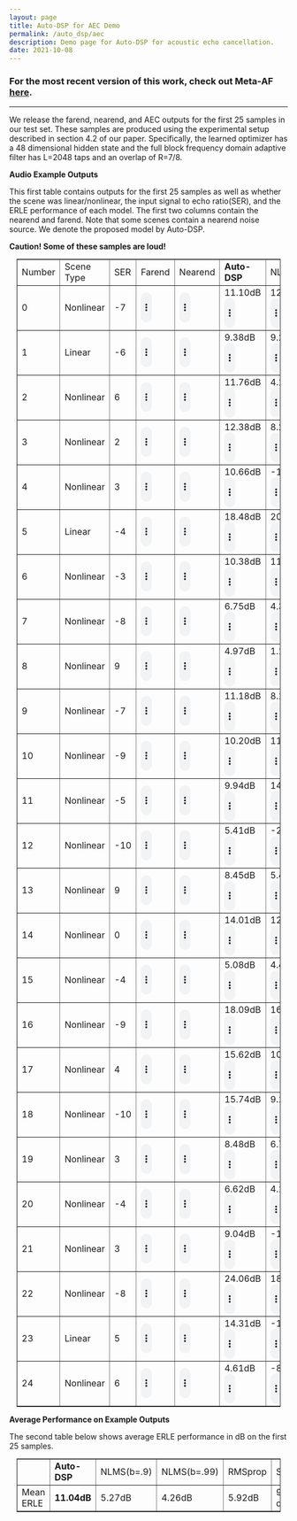 ```yaml
---
layout: page
title: Auto-DSP for AEC Demo
permalink: /auto_dsp/aec
description: Demo page for Auto-DSP for acoustic echo cancellation.
date: 2021-10-08
---
```


### For the most recent version of this work, check out Meta-AF [here](/projects/meta-af).
---


We release the farend, nearend, and AEC outputs for the first 25 samples in our test set. These samples are produced using the experimental setup described in section 4.2 of our paper. Specifically, the learned optimizer has a 48 dimensional hidden state and the full block frequency domain adaptive filter has L=2048 taps and an overlap of R=7/8.

**Audio Example Outputs**

This first table contains outputs for the first 25 samples as well as whether the scene was linear/nonlinear, the input signal to echo ratio(SER), and the ERLE performance of each model. The first two columns contain the nearend and farend. Note that some scenes contain a nearend noise source. We denote the proposed model by Auto-DSP.

**Caution! Some of these samples are loud!**
<table border="1" style="margin:1px auto; width:95%">
  <tr>
    <td>Number</td>
    <td>Scene Type</td>
    <td>SER</td>
    <td>Farend</td>
    <td>Nearend</td>
    <td><b>Auto-DSP</b></td>
    <td>NLMS(b=.9)</td>
    <td>NLMS(b=.99)</td>
    <td>RMSprop</td>
    <td>Speex</td>
  </tr>
  <tr>
    <td>0</td>
    <td>Nonlinear</td>
    <td>-7</td>
    <td><audio controls style="width: 20px;"><source src="/assets/audio/auto-dsp_aec/0/far.wav" /></audio></td>
    <td><audio controls style="width: 20px;"><source src="/assets/audio/auto-dsp_aec/0/near.wav" /></audio></td>
    <td>11.10dB<br /><audio controls style="width: 20px;"><source src="/assets/audio/auto-dsp_aec/0/LOPT-336.wav" /></audio></td>
    <td>12.24dB<br /><audio controls style="width: 20px;"><source src="/assets/audio/auto-dsp_aec/0/FNLMS.9.wav" /></audio></td>
    <td>7.81dB<br /><audio controls style="width: 20px;"><source src="/assets/audio/auto-dsp_aec/0/FNLMS.99.wav" /></audio></td>
    <td>2.40dB<br /><audio controls style="width: 20px;"><source src="/assets/audio/auto-dsp_aec/0/RMS.wav" /></audio></td>
    <td>12.07dB<br /><audio controls style="width: 20px;"><source src="/assets/audio/auto-dsp_aec/0/speex.wav" /></audio></td>
  </tr>
  <tr>
    <td>1</td>
    <td>Linear</td>
    <td>-6</td>
    <td><audio controls style="width: 20px;"><source src="/assets/audio/auto-dsp_aec/1/far.wav" /></audio></td>
    <td><audio controls style="width: 20px;"><source src="/assets/audio/auto-dsp_aec/1/near.wav" /></audio></td>
    <td>9.38dB<br /><audio controls style="width: 20px;"><source src="/assets/audio/auto-dsp_aec/1/LOPT-336.wav" /></audio></td>
    <td>9.27dB<br /><audio controls style="width: 20px;"><source src="/assets/audio/auto-dsp_aec/1/FNLMS.9.wav" /></audio></td>
    <td>4.97dB<br /><audio controls style="width: 20px;"><source src="/assets/audio/auto-dsp_aec/1/FNLMS.99.wav" /></audio></td>
    <td>4.27dB<br /><audio controls style="width: 20px;"><source src="/assets/audio/auto-dsp_aec/1/RMS.wav" /></audio></td>
    <td>5.80dB<br /><audio controls style="width: 20px;"><source src="/assets/audio/auto-dsp_aec/1/speex.wav" /></audio></td>
  </tr>
  <tr>
    <td>2</td>
    <td>Nonlinear</td>
    <td>6</td>
    <td><audio controls style="width: 20px;"><source src="/assets/audio/auto-dsp_aec/2/far.wav" /></audio></td>
    <td><audio controls style="width: 20px;"><source src="/assets/audio/auto-dsp_aec/2/near.wav" /></audio></td>
    <td>11.76dB<br /><audio controls style="width: 20px;"><source src="/assets/audio/auto-dsp_aec/2/LOPT-336.wav" /></audio></td>
    <td>4.10dB<br /><audio controls style="width: 20px;"><source src="/assets/audio/auto-dsp_aec/2/FNLMS.9.wav" /></audio></td>
    <td>0.63dB<br /><audio controls style="width: 20px;"><source src="/assets/audio/auto-dsp_aec/2/FNLMS.99.wav" /></audio></td>
    <td>8.83dB<br /><audio controls style="width: 20px;"><source src="/assets/audio/auto-dsp_aec/2/RMS.wav" /></audio></td>
    <td>11.48dB<br /><audio controls style="width: 20px;"><source src="/assets/audio/auto-dsp_aec/2/speex.wav" /></audio></td>
  </tr>
  <tr>
    <td>3</td>
    <td>Nonlinear</td>
    <td>2</td>
    <td><audio controls style="width: 20px;"><source src="/assets/audio/auto-dsp_aec/3/far.wav" /></audio></td>
    <td><audio controls style="width: 20px;"><source src="/assets/audio/auto-dsp_aec/3/near.wav" /></audio></td>
    <td>12.38dB<br /><audio controls style="width: 20px;"><source src="/assets/audio/auto-dsp_aec/3/LOPT-336.wav" /></audio></td>
    <td>8.20dB<br /><audio controls style="width: 20px;"><source src="/assets/audio/auto-dsp_aec/3/FNLMS.9.wav" /></audio></td>
    <td>3.84dB<br /><audio controls style="width: 20px;"><source src="/assets/audio/auto-dsp_aec/3/FNLMS.99.wav" /></audio></td>
    <td>7.58dB<br /><audio controls style="width: 20px;"><source src="/assets/audio/auto-dsp_aec/3/RMS.wav" /></audio></td>
    <td>5.42dB<br /><audio controls style="width: 20px;"><source src="/assets/audio/auto-dsp_aec/3/speex.wav" /></audio></td>
  </tr>
  <tr>
    <td>4</td>
    <td>Nonlinear</td>
    <td>3</td>
    <td><audio controls style="width: 20px;"><source src="/assets/audio/auto-dsp_aec/4/far.wav" /></audio></td>
    <td><audio controls style="width: 20px;"><source src="/assets/audio/auto-dsp_aec/4/near.wav" /></audio></td>
    <td>10.66dB<br /><audio controls style="width: 20px;"><source src="/assets/audio/auto-dsp_aec/4/LOPT-336.wav" /></audio></td>
    <td>-11.48dB<br /><audio controls style="width: 20px;"><source src="/assets/audio/auto-dsp_aec/4/FNLMS.9.wav" /></audio></td>
    <td>-0.59dB<br /><audio controls style="width: 20px;"><source src="/assets/audio/auto-dsp_aec/4/FNLMS.99.wav" /></audio></td>
    <td>7.11dB<br /><audio controls style="width: 20px;"><source src="/assets/audio/auto-dsp_aec/4/RMS.wav" /></audio></td>
    <td>11.25dB<br /><audio controls style="width: 20px;"><source src="/assets/audio/auto-dsp_aec/4/speex.wav" /></audio></td>
  </tr>
  <tr>
    <td>5</td>
    <td>Linear</td>
    <td>-4</td>
    <td><audio controls style="width: 20px;"><source src="/assets/audio/auto-dsp_aec/5/far.wav" /></audio></td>
    <td><audio controls style="width: 20px;"><source src="/assets/audio/auto-dsp_aec/5/near.wav" /></audio></td>
    <td>18.48dB<br /><audio controls style="width: 20px;"><source src="/assets/audio/auto-dsp_aec/5/LOPT-336.wav" /></audio></td>
    <td>20.61dB<br /><audio controls style="width: 20px;"><source src="/assets/audio/auto-dsp_aec/5/FNLMS.9.wav" /></audio></td>
    <td>9.45dB<br /><audio controls style="width: 20px;"><source src="/assets/audio/auto-dsp_aec/5/FNLMS.99.wav" /></audio></td>
    <td>6.11dB<br /><audio controls style="width: 20px;"><source src="/assets/audio/auto-dsp_aec/5/RMS.wav" /></audio></td>
    <td>5.30dB<br /><audio controls style="width: 20px;"><source src="/assets/audio/auto-dsp_aec/5/speex.wav" /></audio></td>
  </tr>
  <tr>
    <td>6</td>
    <td>Nonlinear</td>
    <td>-3</td>
    <td><audio controls style="width: 20px;"><source src="/assets/audio/auto-dsp_aec/6/far.wav" /></audio></td>
    <td><audio controls style="width: 20px;"><source src="/assets/audio/auto-dsp_aec/6/near.wav" /></audio></td>
    <td>10.38dB<br /><audio controls style="width: 20px;"><source src="/assets/audio/auto-dsp_aec/6/LOPT-336.wav" /></audio></td>
    <td>11.02dB<br /><audio controls style="width: 20px;"><source src="/assets/audio/auto-dsp_aec/6/FNLMS.9.wav" /></audio></td>
    <td>6.04dB<br /><audio controls style="width: 20px;"><source src="/assets/audio/auto-dsp_aec/6/FNLMS.99.wav" /></audio></td>
    <td>5.95dB<br /><audio controls style="width: 20px;"><source src="/assets/audio/auto-dsp_aec/6/RMS.wav" /></audio></td>
    <td>13.15dB<br /><audio controls style="width: 20px;"><source src="/assets/audio/auto-dsp_aec/6/speex.wav" /></audio></td>
  </tr>
  <tr>
    <td>7</td>
    <td>Nonlinear</td>
    <td>-8</td>
    <td><audio controls style="width: 20px;"><source src="/assets/audio/auto-dsp_aec/7/far.wav" /></audio></td>
    <td><audio controls style="width: 20px;"><source src="/assets/audio/auto-dsp_aec/7/near.wav" /></audio></td>
    <td>6.75dB<br /><audio controls style="width: 20px;"><source src="/assets/audio/auto-dsp_aec/7/LOPT-336.wav" /></audio></td>
    <td>4.38dB<br /><audio controls style="width: 20px;"><source src="/assets/audio/auto-dsp_aec/7/FNLMS.9.wav" /></audio></td>
    <td>4.49dB<br /><audio controls style="width: 20px;"><source src="/assets/audio/auto-dsp_aec/7/FNLMS.99.wav" /></audio></td>
    <td>1.15dB<br /><audio controls style="width: 20px;"><source src="/assets/audio/auto-dsp_aec/7/RMS.wav" /></audio></td>
    <td>10.25dB<br /><audio controls style="width: 20px;"><source src="/assets/audio/auto-dsp_aec/7/speex.wav" /></audio></td>
  </tr>
  <tr>
    <td>8</td>
    <td>Nonlinear</td>
    <td>9</td>
    <td><audio controls style="width: 20px;"><source src="/assets/audio/auto-dsp_aec/8/far.wav" /></audio></td>
    <td><audio controls style="width: 20px;"><source src="/assets/audio/auto-dsp_aec/8/near.wav" /></audio></td>
    <td>4.97dB<br /><audio controls style="width: 20px;"><source src="/assets/audio/auto-dsp_aec/8/LOPT-336.wav" /></audio></td>
    <td>1.18dB<br /><audio controls style="width: 20px;"><source src="/assets/audio/auto-dsp_aec/8/FNLMS.9.wav" /></audio></td>
    <td>1.68dB<br /><audio controls style="width: 20px;"><source src="/assets/audio/auto-dsp_aec/8/FNLMS.99.wav" /></audio></td>
    <td>2.16dB<br /><audio controls style="width: 20px;"><source src="/assets/audio/auto-dsp_aec/8/RMS.wav" /></audio></td>
    <td>11.19dB<br /><audio controls style="width: 20px;"><source src="/assets/audio/auto-dsp_aec/8/speex.wav" /></audio></td>
  </tr>
  <tr>
    <td>9</td>
    <td>Nonlinear</td>
    <td>-7</td>
    <td><audio controls style="width: 20px;"><source src="/assets/audio/auto-dsp_aec/9/far.wav" /></audio></td>
    <td><audio controls style="width: 20px;"><source src="/assets/audio/auto-dsp_aec/9/near.wav" /></audio></td>
    <td>11.18dB<br /><audio controls style="width: 20px;"><source src="/assets/audio/auto-dsp_aec/9/LOPT-336.wav" /></audio></td>
    <td>8.10dB<br /><audio controls style="width: 20px;"><source src="/assets/audio/auto-dsp_aec/9/FNLMS.9.wav" /></audio></td>
    <td>5.75dB<br /><audio controls style="width: 20px;"><source src="/assets/audio/auto-dsp_aec/9/FNLMS.99.wav" /></audio></td>
    <td>5.76dB<br /><audio controls style="width: 20px;"><source src="/assets/audio/auto-dsp_aec/9/RMS.wav" /></audio></td>
    <td>8.54dB<br /><audio controls style="width: 20px;"><source src="/assets/audio/auto-dsp_aec/9/speex.wav" /></audio></td>
  </tr>
  <tr>
    <td>10</td>
    <td>Nonlinear</td>
    <td>-9</td>
    <td><audio controls style="width: 20px;"><source src="/assets/audio/auto-dsp_aec/10/far.wav" /></audio></td>
    <td><audio controls style="width: 20px;"><source src="/assets/audio/auto-dsp_aec/10/near.wav" /></audio></td>
    <td>10.20dB<br /><audio controls style="width: 20px;"><source src="/assets/audio/auto-dsp_aec/10/LOPT-336.wav" /></audio></td>
    <td>11.78dB<br /><audio controls style="width: 20px;"><source src="/assets/audio/auto-dsp_aec/10/FNLMS.9.wav" /></audio></td>
    <td>8.50dB<br /><audio controls style="width: 20px;"><source src="/assets/audio/auto-dsp_aec/10/FNLMS.99.wav" /></audio></td>
    <td>2.08dB<br /><audio controls style="width: 20px;"><source src="/assets/audio/auto-dsp_aec/10/RMS.wav" /></audio></td>
    <td>10.60dB<br /><audio controls style="width: 20px;"><source src="/assets/audio/auto-dsp_aec/10/speex.wav" /></audio></td>
  </tr>
  <tr>
    <td>11</td>
    <td>Nonlinear</td>
    <td>-5</td>
    <td><audio controls style="width: 20px;"><source src="/assets/audio/auto-dsp_aec/11/far.wav" /></audio></td>
    <td><audio controls style="width: 20px;"><source src="/assets/audio/auto-dsp_aec/11/near.wav" /></audio></td>
    <td>9.94dB<br /><audio controls style="width: 20px;"><source src="/assets/audio/auto-dsp_aec/11/LOPT-336.wav" /></audio></td>
    <td>14.20dB<br /><audio controls style="width: 20px;"><source src="/assets/audio/auto-dsp_aec/11/FNLMS.9.wav" /></audio></td>
    <td>8.26dB<br /><audio controls style="width: 20px;"><source src="/assets/audio/auto-dsp_aec/11/FNLMS.99.wav" /></audio></td>
    <td>2.69dB<br /><audio controls style="width: 20px;"><source src="/assets/audio/auto-dsp_aec/11/RMS.wav" /></audio></td>
    <td>7.99dB<br /><audio controls style="width: 20px;"><source src="/assets/audio/auto-dsp_aec/11/speex.wav" /></audio></td>
  </tr>
  <tr>
    <td>12</td>
    <td>Nonlinear</td>
    <td>-10</td>
    <td><audio controls style="width: 20px;"><source src="/assets/audio/auto-dsp_aec/12/far.wav" /></audio></td>
    <td><audio controls style="width: 20px;"><source src="/assets/audio/auto-dsp_aec/12/near.wav" /></audio></td>
    <td>5.41dB<br /><audio controls style="width: 20px;"><source src="/assets/audio/auto-dsp_aec/12/LOPT-336.wav" /></audio></td>
    <td>-2.11dB<br /><audio controls style="width: 20px;"><source src="/assets/audio/auto-dsp_aec/12/FNLMS.9.wav" /></audio></td>
    <td>1.81dB<br /><audio controls style="width: 20px;"><source src="/assets/audio/auto-dsp_aec/12/FNLMS.99.wav" /></audio></td>
    <td>2.76dB<br /><audio controls style="width: 20px;"><source src="/assets/audio/auto-dsp_aec/12/RMS.wav" /></audio></td>
    <td>15.72dB<br /><audio controls style="width: 20px;"><source src="/assets/audio/auto-dsp_aec/12/speex.wav" /></audio></td>
  </tr>
  <tr>
    <td>13</td>
    <td>Nonlinear</td>
    <td>9</td>
    <td><audio controls style="width: 20px;"><source src="/assets/audio/auto-dsp_aec/13/far.wav" /></audio></td>
    <td><audio controls style="width: 20px;"><source src="/assets/audio/auto-dsp_aec/13/near.wav" /></audio></td>
    <td>8.45dB<br /><audio controls style="width: 20px;"><source src="/assets/audio/auto-dsp_aec/13/LOPT-336.wav" /></audio></td>
    <td>5.41dB<br /><audio controls style="width: 20px;"><source src="/assets/audio/auto-dsp_aec/13/FNLMS.9.wav" /></audio></td>
    <td>5.57dB<br /><audio controls style="width: 20px;"><source src="/assets/audio/auto-dsp_aec/13/FNLMS.99.wav" /></audio></td>
    <td>5.59dB<br /><audio controls style="width: 20px;"><source src="/assets/audio/auto-dsp_aec/13/RMS.wav" /></audio></td>
    <td>6.65dB<br /><audio controls style="width: 20px;"><source src="/assets/audio/auto-dsp_aec/13/speex.wav" /></audio></td>
  </tr>
  <tr>
    <td>14</td>
    <td>Nonlinear</td>
    <td>0</td>
    <td><audio controls style="width: 20px;"><source src="/assets/audio/auto-dsp_aec/14/far.wav" /></audio></td>
    <td><audio controls style="width: 20px;"><source src="/assets/audio/auto-dsp_aec/14/near.wav" /></audio></td>
    <td>14.01dB<br /><audio controls style="width: 20px;"><source src="/assets/audio/auto-dsp_aec/14/LOPT-336.wav" /></audio></td>
    <td>12.48dB<br /><audio controls style="width: 20px;"><source src="/assets/audio/auto-dsp_aec/14/FNLMS.9.wav" /></audio></td>
    <td>5.54dB<br /><audio controls style="width: 20px;"><source src="/assets/audio/auto-dsp_aec/14/FNLMS.99.wav" /></audio></td>
    <td>7.37dB<br /><audio controls style="width: 20px;"><source src="/assets/audio/auto-dsp_aec/14/RMS.wav" /></audio></td>
    <td>15.23dB<br /><audio controls style="width: 20px;"><source src="/assets/audio/auto-dsp_aec/14/speex.wav" /></audio></td>
  </tr>
  <tr>
    <td>15</td>
    <td>Nonlinear</td>
    <td>-4</td>
    <td><audio controls style="width: 20px;"><source src="/assets/audio/auto-dsp_aec/15/far.wav" /></audio></td>
    <td><audio controls style="width: 20px;"><source src="/assets/audio/auto-dsp_aec/15/near.wav" /></audio></td>
    <td>5.08dB<br /><audio controls style="width: 20px;"><source src="/assets/audio/auto-dsp_aec/15/LOPT-336.wav" /></audio></td>
    <td>4.40dB<br /><audio controls style="width: 20px;"><source src="/assets/audio/auto-dsp_aec/15/FNLMS.9.wav" /></audio></td>
    <td>1.72dB<br /><audio controls style="width: 20px;"><source src="/assets/audio/auto-dsp_aec/15/FNLMS.99.wav" /></audio></td>
    <td>2.42dB<br /><audio controls style="width: 20px;"><source src="/assets/audio/auto-dsp_aec/15/RMS.wav" /></audio></td>
    <td>10.00dB<br /><audio controls style="width: 20px;"><source src="/assets/audio/auto-dsp_aec/15/speex.wav" /></audio></td>
  </tr>
  <tr>
    <td>16</td>
    <td>Nonlinear</td>
    <td>-9</td>
    <td><audio controls style="width: 20px;"><source src="/assets/audio/auto-dsp_aec/16/far.wav" /></audio></td>
    <td><audio controls style="width: 20px;"><source src="/assets/audio/auto-dsp_aec/16/near.wav" /></audio></td>
    <td>18.09dB<br /><audio controls style="width: 20px;"><source src="/assets/audio/auto-dsp_aec/16/LOPT-336.wav" /></audio></td>
    <td>16.00dB<br /><audio controls style="width: 20px;"><source src="/assets/audio/auto-dsp_aec/16/FNLMS.9.wav" /></audio></td>
    <td>9.87dB<br /><audio controls style="width: 20px;"><source src="/assets/audio/auto-dsp_aec/16/FNLMS.99.wav" /></audio></td>
    <td>5.52dB<br /><audio controls style="width: 20px;"><source src="/assets/audio/auto-dsp_aec/16/RMS.wav" /></audio></td>
    <td>15.64dB<br /><audio controls style="width: 20px;"><source src="/assets/audio/auto-dsp_aec/16/speex.wav" /></audio></td>
  </tr>
  <tr>
    <td>17</td>
    <td>Nonlinear</td>
    <td>4</td>
    <td><audio controls style="width: 20px;"><source src="/assets/audio/auto-dsp_aec/17/far.wav" /></audio></td>
    <td><audio controls style="width: 20px;"><source src="/assets/audio/auto-dsp_aec/17/near.wav" /></audio></td>
    <td>15.62dB<br /><audio controls style="width: 20px;"><source src="/assets/audio/auto-dsp_aec/17/LOPT-336.wav" /></audio></td>
    <td>10.23dB<br /><audio controls style="width: 20px;"><source src="/assets/audio/auto-dsp_aec/17/FNLMS.9.wav" /></audio></td>
    <td>9.12dB<br /><audio controls style="width: 20px;"><source src="/assets/audio/auto-dsp_aec/17/FNLMS.99.wav" /></audio></td>
    <td>9.59dB<br /><audio controls style="width: 20px;"><source src="/assets/audio/auto-dsp_aec/17/RMS.wav" /></audio></td>
    <td>16.45dB<br /><audio controls style="width: 20px;"><source src="/assets/audio/auto-dsp_aec/17/speex.wav" /></audio></td>
  </tr>
  <tr>
    <td>18</td>
    <td>Nonlinear</td>
    <td>-10</td>
    <td><audio controls style="width: 20px;"><source src="/assets/audio/auto-dsp_aec/18/far.wav" /></audio></td>
    <td><audio controls style="width: 20px;"><source src="/assets/audio/auto-dsp_aec/18/near.wav" /></audio></td>
    <td>15.74dB<br /><audio controls style="width: 20px;"><source src="/assets/audio/auto-dsp_aec/18/LOPT-336.wav" /></audio></td>
    <td>9.11dB<br /><audio controls style="width: 20px;"><source src="/assets/audio/auto-dsp_aec/18/FNLMS.9.wav" /></audio></td>
    <td>6.81dB<br /><audio controls style="width: 20px;"><source src="/assets/audio/auto-dsp_aec/18/FNLMS.99.wav" /></audio></td>
    <td>3.81dB<br /><audio controls style="width: 20px;"><source src="/assets/audio/auto-dsp_aec/18/RMS.wav" /></audio></td>
    <td>7.49dB<br /><audio controls style="width: 20px;"><source src="/assets/audio/auto-dsp_aec/18/speex.wav" /></audio></td>
  </tr>
  <tr>
    <td>19</td>
    <td>Nonlinear</td>
    <td>3</td>
    <td><audio controls style="width: 20px;"><source src="/assets/audio/auto-dsp_aec/19/far.wav" /></audio></td>
    <td><audio controls style="width: 20px;"><source src="/assets/audio/auto-dsp_aec/19/near.wav" /></audio></td>
    <td>8.48dB<br /><audio controls style="width: 20px;"><source src="/assets/audio/auto-dsp_aec/19/LOPT-336.wav" /></audio></td>
    <td>6.71dB<br /><audio controls style="width: 20px;"><source src="/assets/audio/auto-dsp_aec/19/FNLMS.9.wav" /></audio></td>
    <td>4.05dB<br /><audio controls style="width: 20px;"><source src="/assets/audio/auto-dsp_aec/19/FNLMS.99.wav" /></audio></td>
    <td>6.21dB<br /><audio controls style="width: 20px;"><source src="/assets/audio/auto-dsp_aec/19/RMS.wav" /></audio></td>
    <td>9.86dB<br /><audio controls style="width: 20px;"><source src="/assets/audio/auto-dsp_aec/19/speex.wav" /></audio></td>
  </tr>
  <tr>
    <td>20</td>
    <td>Nonlinear</td>
    <td>-4</td>
    <td><audio controls style="width: 20px;"><source src="/assets/audio/auto-dsp_aec/20/far.wav" /></audio></td>
    <td><audio controls style="width: 20px;"><source src="/assets/audio/auto-dsp_aec/20/near.wav" /></audio></td>
    <td>6.62dB<br /><audio controls style="width: 20px;"><source src="/assets/audio/auto-dsp_aec/20/LOPT-336.wav" /></audio></td>
    <td>4.10dB<br /><audio controls style="width: 20px;"><source src="/assets/audio/auto-dsp_aec/20/FNLMS.9.wav" /></audio></td>
    <td>2.92dB<br /><audio controls style="width: 20px;"><source src="/assets/audio/auto-dsp_aec/20/FNLMS.99.wav" /></audio></td>
    <td>4.44dB<br /><audio controls style="width: 20px;"><source src="/assets/audio/auto-dsp_aec/20/RMS.wav" /></audio></td>
    <td>10.15dB<br /><audio controls style="width: 20px;"><source src="/assets/audio/auto-dsp_aec/20/speex.wav" /></audio></td>
  </tr>
  <tr>
    <td>21</td>
    <td>Nonlinear</td>
    <td>3</td>
    <td><audio controls style="width: 20px;"><source src="/assets/audio/auto-dsp_aec/21/far.wav" /></audio></td>
    <td><audio controls style="width: 20px;"><source src="/assets/audio/auto-dsp_aec/21/near.wav" /></audio></td>
    <td>9.04dB<br /><audio controls style="width: 20px;"><source src="/assets/audio/auto-dsp_aec/21/LOPT-336.wav" /></audio></td>
    <td>-1.91dB<br /><audio controls style="width: 20px;"><source src="/assets/audio/auto-dsp_aec/21/FNLMS.9.wav" /></audio></td>
    <td>2.96dB<br /><audio controls style="width: 20px;"><source src="/assets/audio/auto-dsp_aec/21/FNLMS.99.wav" /></audio></td>
    <td>5.40dB<br /><audio controls style="width: 20px;"><source src="/assets/audio/auto-dsp_aec/21/RMS.wav" /></audio></td>
    <td>10.24dB<br /><audio controls style="width: 20px;"><source src="/assets/audio/auto-dsp_aec/21/speex.wav" /></audio></td>
  </tr>
  <tr>
    <td>22</td>
    <td>Nonlinear</td>
    <td>-8</td>
    <td><audio controls style="width: 20px;"><source src="/assets/audio/auto-dsp_aec/22/far.wav" /></audio></td>
    <td><audio controls style="width: 20px;"><source src="/assets/audio/auto-dsp_aec/22/near.wav" /></audio></td>
    <td>24.06dB<br /><audio controls style="width: 20px;"><source src="/assets/audio/auto-dsp_aec/22/LOPT-336.wav" /></audio></td>
    <td>18.83dB<br /><audio controls style="width: 20px;"><source src="/assets/audio/auto-dsp_aec/22/FNLMS.9.wav" /></audio></td>
    <td>14.31dB<br /><audio controls style="width: 20px;"><source src="/assets/audio/auto-dsp_aec/22/FNLMS.99.wav" /></audio></td>
    <td>5.81dB<br /><audio controls style="width: 20px;"><source src="/assets/audio/auto-dsp_aec/22/RMS.wav" /></audio></td>
    <td>8.92dB<br /><audio controls style="width: 20px;"><source src="/assets/audio/auto-dsp_aec/22/speex.wav" /></audio></td>
  </tr>
  <tr>
    <td>23</td>
    <td>Linear</td>
    <td>5</td>
    <td><audio controls style="width: 20px;"><source src="/assets/audio/auto-dsp_aec/23/far.wav" /></audio></td>
    <td><audio controls style="width: 20px;"><source src="/assets/audio/auto-dsp_aec/23/near.wav" /></audio></td>
    <td>14.31dB<br /><audio controls style="width: 20px;"><source src="/assets/audio/auto-dsp_aec/23/LOPT-336.wav" /></audio></td>
    <td>-12.77dB<br /><audio controls style="width: 20px;"><source src="/assets/audio/auto-dsp_aec/23/FNLMS.9.wav" /></audio></td>
    <td>-2.99dB<br /><audio controls style="width: 20px;"><source src="/assets/audio/auto-dsp_aec/23/FNLMS.99.wav" /></audio></td>
    <td>9.96dB<br /><audio controls style="width: 20px;"><source src="/assets/audio/auto-dsp_aec/23/RMS.wav" /></audio></td>
    <td>5.95dB<br /><audio controls style="width: 20px;"><source src="/assets/audio/auto-dsp_aec/23/speex.wav" /></audio></td>
  </tr>
  <tr>
    <td>24</td>
    <td>Nonlinear</td>
    <td>6</td>
    <td><audio controls style="width: 20px;"><source src="/assets/audio/auto-dsp_aec/24/far.wav" /></audio></td>
    <td><audio controls style="width: 20px;"><source src="/assets/audio/auto-dsp_aec/24/near.wav" /></audio></td>
    <td>4.61dB<br /><audio controls style="width: 20px;"><source src="/assets/audio/auto-dsp_aec/24/LOPT-336.wav" /></audio></td>
    <td>-8.47dB<br /><audio controls style="width: 20px;"><source src="/assets/audio/auto-dsp_aec/24/FNLMS.9.wav" /></audio></td>
    <td>-0.71dB<br /><audio controls style="width: 20px;"><source src="/assets/audio/auto-dsp_aec/24/FNLMS.99.wav" /></audio></td>
    <td>2.24dB<br /><audio controls style="width: 20px;"><source src="/assets/audio/auto-dsp_aec/24/RMS.wav" /></audio></td>
    <td>8.66dB<br /><audio controls style="width: 20px;"><source src="/assets/audio/auto-dsp_aec/24/speex.wav" /></audio></td>
  </tr>
</table>

**Average Performance on Example Outputs**

The second table below shows average ERLE performance in dB on the first 25 samples.

<table border="1" style="margin:1px auto; width:95%">
  <tr>
    <td></td>
    <td><b>Auto-DSP</b></td>
    <td>NLMS(b=.9)</td>
    <td>NLMS(b=.99)</td>
    <td>RMSprop</td>
    <td>Speex</td>
  </tr>
  <tr>
    <td>Mean ERLE</td>
    <td><b>11.04dB</b></td>
    <td>5.27dB</td>
    <td>4.26dB</td>
    <td>5.92dB</td>
    <td>9.58 dB</td>
  </tr>
</table>
